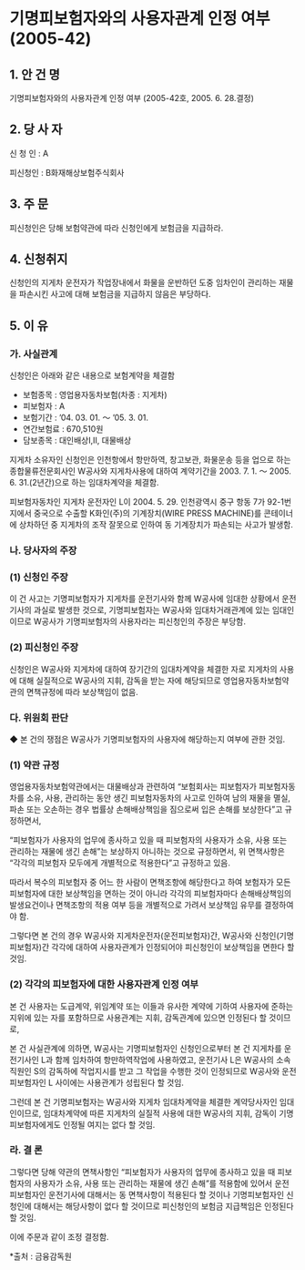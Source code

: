 # 기명피보험자와의 사용자관계 인정 여부(2005-42)


## 1. 안 건 명
기명피보험자와의 사용자관계 인정 여부
              (2005-42호, 2005. 6. 28.결정) 

## 2. 당 사 자

신 청 인 : A

피신청인 : B화재해상보험주식회사

## 3. 주    문

피신청인은 당해 보험약관에 따라 신청인에게 보험금을 지급하라. 

## 4. 신청취지

신청인의 지게차 운전자가 작업장내에서 화물을 운반하던 도중 임차인이 관리하는 재물을 파손시킨 사고에 대해 보험금을 지급하지 않음은 부당하다.

## 5. 이   유
  
### 가. 사실관계

신청인은 아래와 같은 내용으로 보험계약을 체결함 

- 보험종목 : 영업용자동차보험(차종 : 지게차)
- 피보험자 : A
- 보험기간 : ’04. 03. 01. ～ ’05. 3. 01.
- 연간보험료 : 670,510원
- 담보종목 : 대인배상Ⅰ,Ⅱ, 대물배상
      
지게차 소유자인 신청인은 인천항에서 항만하역, 창고보관, 화물운송 등을 업으로 하는 종합물류전문회사인 W공사와 지게차사용에 대하여 계약기간을 2003. 7. 1. ～ 2005. 6. 31.(2년간)으로 하는 임대차계약을 체결함. 

피보험자동차인 지게차 운전자인 L이 2004. 5. 29. 인천광역시 중구 항동 7가 92-1번지에서 중국으로 수출할 K화인(주)의 기계장치(WIRE PRESS MACHINE)를 콘테이너에 상차하던 중 지게차의 조작 잘못으로 인하여 동 기계장치가 파손되는 사고가 발생함.

### 나. 당사자의 주장

### (1) 신청인 주장

이 건 사고는 기명피보험자가 지게차를 운전기사와 함께 W공사에 임대한 상황에서 운전기사의 과실로 발생한 것으로, 기명피보험자는 W공사와 임대차거래관계에 있는 임대인이므로 W공사가 기명피보험자의 사용자라는 피신청인의 주장은 부당함.

### (2) 피신청인 주장

신청인은 W공사와 지게차에 대하여 장기간의 임대차계약을 체결한 자로 지게차의 사용에 대해 실질적으로 W공사의 지휘, 감독을 받는 자에 해당되므로 영업용자동차보험약관의 면책규정에 따라 보상책임이 없음.

###  다. 위원회 판단

◆ 본 건의 쟁점은 W공사가 기명피보험자의 사용자에 해당하는지 여부에 관한 것임.

### (1) 약관 규정

영업용자동차보험약관에서는 대물배상과 관련하여 “보험회사는 피보험자가 피보험자동차를 소유, 사용, 관리하는 동안 생긴 피보험자동차의 사고로 인하여 남의 재물을 멸실, 파손 또는 오손하는 경우 법률상 손해배상책임을 짐으로써 입은 손해를 보상한다”고 규정하면서, 

“피보험자가 사용자의 업무에 종사하고 있을 때 피보험자의 사용자가 소유, 사용 또는 관리하는 재물에 생긴 손해”는 보상하지 아니하는 것으로 규정하면서, 위 면책사항은 “각각의 피보험자 모두에게 개별적으로 적용한다”고 규정하고 있음.

따라서 복수의 피보험자 중 어느 한 사람이 면책조항에 해당한다고 하여 보험자가 모든 피보험자에 대한 보상책임을 면하는 것이 아니라 각각의 피보험자마다 손해배상책임의 발생요건이나 면책조항의 적용 여부 등을 개별적으로 가려서 보상책임 유무를 결정하여야 함.

그렇다면 본 건의 경우 W공사와 지게차운전자(운전피보험자)간, W공사와 신청인(기명피보험자)간 각각에 대하여 사용자관계가 인정되어야 피신청인이 보상책임을 면한다 할 것임.

### (2) 각각의 피보험자에 대한 사용자관계 인정 여부

본 건 사용자는 도급계약, 위임계약 또는 이들과 유사한 계약에 기하여 사용자에 준하는 지위에 있는 자를 포함하므로 사용관계는 지휘, 감독관계에 있으면 인정된다 할 것이므로, 

본 건 사실관계에 의하면, W공사는 기명피보험자인 신청인으로부터 본 건 지게차를 운전기사인 L과 함께 임차하여 항만하역작업에 사용하였고, 운전기사 L은 W공사의 소속직원인 S의 감독하에 작업지시를 받고 그 작업을 수행한 것이 인정되므로 W공사와 운전피보험자인 L 사이에는 사용관계가 성립된다 할 것임.

그런데 본 건 기명피보험자는 W공사와 지게차 임대차계약을 체결한 계약당사자인 임대인이므로, 임대차계약에 따른 지게차의 실질적 사용에 대한 W공사의 지휘, 감독이 기명피보험자에게도 인정될 여지는 없다 할 것임.



### 라. 결 론

그렇다면 당해 약관의 면책사항인 “피보험자가 사용자의 업무에 종사하고 있을 때 피보험자의 사용자가 소유, 사용 또는 관리하는 재물에 생긴 손해”를 적용함에 있어서 운전피보험자인 운전기사에 대해서는 동 면책사항이 적용된다 할 것이나 기명피보험자인 신청인에 대해서는 해당사항이 없다 할 것이므로 피신청인의 보험금 지급책임은 인정된다 할 것임.

이에 주문과 같이 조정 결정함. 

*출처 : 금융감독원
